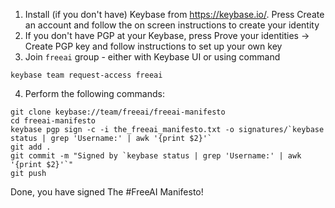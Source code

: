 1. Install (if you don't have) Keybase from https://keybase.io/. Press Create an account and follow the on screen instructions to create your identity
2. If you don't have PGP at your Keybase, press Prove your identities -> Create PGP key and follow instructions to set up your own key
3. Join `freeai` group - either with Keybase UI or using command
```
keybase team request-access freeai
```
4. Perform the following commands:
```
git clone keybase://team/freeai/freeai-manifesto
cd freeai-manifesto
keybase pgp sign -c -i the_freeai_manifesto.txt -o signatures/`keybase status | grep 'Username:' | awk '{print $2}'`
git add .
git commit -m "Signed by `keybase status | grep 'Username:' | awk '{print $2}'`"
git push
```

Done, you have signed The #FreeAI Manifesto!
